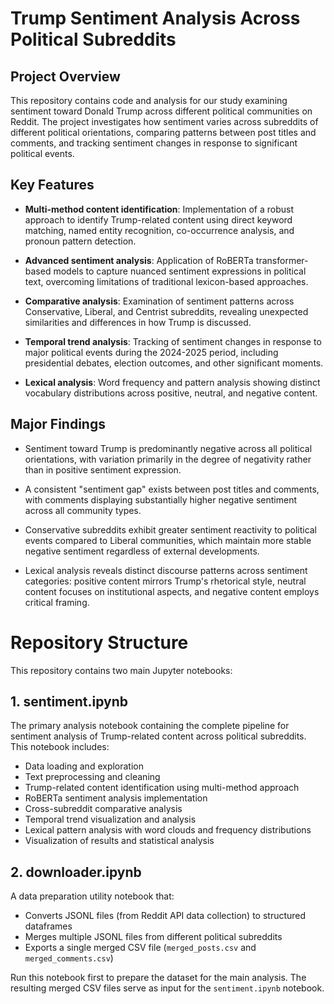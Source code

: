 # Trump Sentiment Analysis Across Political Subreddits

## Project Overview

This repository contains code and analysis for our study examining sentiment toward Donald Trump across different political communities on Reddit. The project investigates how sentiment varies across subreddits of different political orientations, comparing patterns between post titles and comments, and tracking sentiment changes in response to significant political events.

## Key Features

- **Multi-method content identification**: Implementation of a robust approach to identify Trump-related content using direct keyword matching, named entity recognition, co-occurrence analysis, and pronoun pattern detection.

- **Advanced sentiment analysis**: Application of RoBERTa transformer-based models to capture nuanced sentiment expressions in political text, overcoming limitations of traditional lexicon-based approaches.

- **Comparative analysis**: Examination of sentiment patterns across Conservative, Liberal, and Centrist subreddits, revealing unexpected similarities and differences in how Trump is discussed.

- **Temporal trend analysis**: Tracking of sentiment changes in response to major political events during the 2024-2025 period, including presidential debates, election outcomes, and other significant moments.

- **Lexical analysis**: Word frequency and pattern analysis showing distinct vocabulary distributions across positive, neutral, and negative content.

## Major Findings

- Sentiment toward Trump is predominantly negative across all political orientations, with variation primarily in the degree of negativity rather than in positive sentiment expression.

- A consistent "sentiment gap" exists between post titles and comments, with comments displaying substantially higher negative sentiment across all community types.

- Conservative subreddits exhibit greater sentiment reactivity to political events compared to Liberal communities, which maintain more stable negative sentiment regardless of external developments.

- Lexical analysis reveals distinct discourse patterns across sentiment categories: positive content mirrors Trump's rhetorical style, neutral content focuses on institutional aspects, and negative content employs critical framing.

# Repository Structure

This repository contains two main Jupyter notebooks:

## 1. sentiment.ipynb

The primary analysis notebook containing the complete pipeline for sentiment analysis of Trump-related content across political subreddits. This notebook includes:

- Data loading and exploration
- Text preprocessing and cleaning
- Trump-related content identification using multi-method approach
- RoBERTa sentiment analysis implementation
- Cross-subreddit comparative analysis
- Temporal trend visualization and analysis
- Lexical pattern analysis with word clouds and frequency distributions
- Visualization of results and statistical analysis
## 2. downloader.ipynb

A data preparation utility notebook that:

- Converts JSONL files (from Reddit API data collection) to structured dataframes
- Merges multiple JSONL files from different political subreddits
- Exports a single merged CSV file (`merged_posts.csv` and `merged_comments.csv`)

Run this notebook first to prepare the dataset for the main analysis. The resulting merged CSV files serve as input for the `sentiment.ipynb` notebook.

